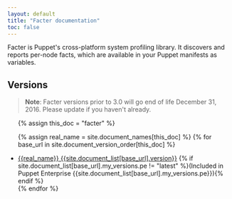 ```yaml
---
layout: default
title: "Facter documentation"
toc: false
---
```


Facter is Puppet's cross-platform system profiling library. It discovers and reports per-node facts, which are available in your Puppet manifests as variables.

## Versions

> **Note**: Facter versions prior to 3.0 will go end of life December 31, 2016. Please update if you haven't already.

<ul>
{% assign this_doc = "facter" %}

{% assign real_name = site.document_names[this_doc] %}
{% for base_url in site.document_version_order[this_doc] %}
<li>
<a href="{{base_url}}">{{real_name}} {{site.document_list[base_url].version}}</a>
{% if site.document_list[base_url].my_versions.pe != "latest" %}(Included in Puppet Enterprise {{site.document_list[base_url].my_versions.pe}}){% endif %}
</li>
{% endfor %}
</ul>

